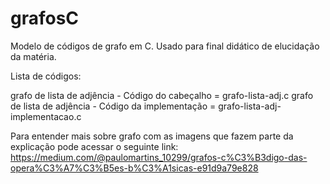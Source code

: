 # grafosC
Modelo de códigos de grafo em C. Usado para final didático de elucidação da matéria.    

Lista de códigos:

grafo de lista de adjência - Código do cabeçalho = grafo-lista-adj.c 
grafo de lista de adjência - Código da implementação = grafo-lista-adj-implementacao.c

Para entender mais sobre grafo com as imagens que fazem parte da explicação pode acessar o seguinte link:
https://medium.com/@paulomartins_10299/grafos-c%C3%B3digo-das-opera%C3%A7%C3%B5es-b%C3%A1sicas-e91d9a79e828


